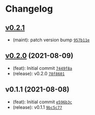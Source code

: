 # Changelog

## [v0.2.1](https://github.com/vladdoster/dotfiles/compare/v0.2.0...v0.2.1)

- (maint): patch version bump [`957b11e`](https://github.com/vladdoster/dotfiles/commit/957b11eb75345feaa1f22e5c8fe7dbd09184ba1e)

## [v0.2.0](https://github.com/vladdoster/dotfiles/compare/v0.1.1...v0.2.0) (2021-08-09)

- (feat): Initial commit [`7449f8a`](https://github.com/vladdoster/dotfiles/commit/7449f8a70fdf33d6f5e8cf5419f008693066516d)
- (release): v0.2.0 [`78f8601`](https://github.com/vladdoster/dotfiles/commit/78f86015aa2e440bd2071df2dc8e39b0be701b8a)

## v0.1.1 (2021-08-08)

- (feat): Initial commit [`e596b3c`](https://github.com/vladdoster/dotfiles/commit/e596b3cb5769a94f8ec60579ac4f6c527d1711b9)
- (release): v0.1.1 [`9bc5c77`](https://github.com/vladdoster/dotfiles/commit/9bc5c770ee0258d6f9044a53ce99b13fbd6818cf)
